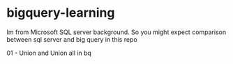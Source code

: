 # bigquery-learning

Im from Microsoft SQL server background. So you might expect comparison between sql server and big query in this repo

01 - Union and Union all in bq
